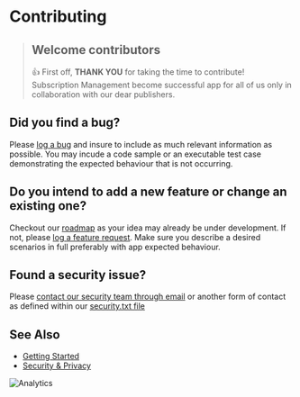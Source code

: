 # Contributing
<!-- theme: success -->
> ## Welcome contributors
> 👍 First off, **THANK YOU** for taking the time to contribute! Subscription Management become successful app for all of us only in collaboration with our dear publishers.

## Did you find a bug?
Please [log a bug](https://github.com/thetanz/smp-docs/issues/new?assignees=vody&labels=bug&template=bug_report.md&title=) and insure to include as much relevant information as possible. You may incude a code sample or an executable test case demonstrating the expected behaviour that is not occurring.

## Do you intend to add a new feature or change an existing one?
Checkout our [roadmap](https://github.com/thetanz/smp-docs/projects/1?fullscreen=true) as your idea may already be under development. If not, please [log a feature request](https://github.com/thetanz/smp-docs/issues/new?assignees=vody&labels=enhancement&template=feature_request.md&title=). Make sure you describe a desired scenarios in full preferably with app expected behaviour.

## Found a security issue?
Please [contact our security team through email](https://github.com/thetanz/smp-docs/security/policy) or another form of contact as defined within our [security.txt file](https://www.theta.co.nz/.well-known/security.txt)

## See Also
- [Getting Started](GettingStarted.md)
- [Security & Privacy](Overview/Security&Privacy.md)

![Analytics](https://ga-beacon.appspot.com/G-P2LEDQJP25/smp/Contributing?pixel)
